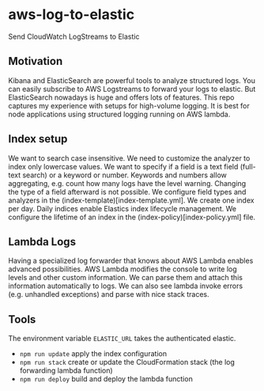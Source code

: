 # aws-log-to-elastic

Send CloudWatch LogStreams to Elastic

## Motivation

Kibana and ElasticSearch are powerful tools to analyze structured logs.
You can easily subscribe to AWS Logstreams to forward your logs to elastic.
But ElasticSearch nowadays is huge and offers lots of features.
This repo captures my experience with setups for high-volume logging.
It is best for node applications using structured logging running on AWS lambda.

## Index setup

We want to search case insensitive. We need to customize the analyzer to
index only lowercase values. We want to specify if a field is a
text field (full-text search) or a keyword or number. Keywords and
numbers allow aggregating, e.g. count how many logs have the level warning.
Changing the type of a field afterward is not possible.
We configure field types and analyzers in the (index-template)[index-template.yml].
We create one index per day. Daily indices enable Elastics
index lifecycle management. We configure the lifetime of an index
in the (index-policy)[index-policy.yml] file.

## Lambda Logs

Having a specialized log forwarder that knows about AWS Lambda enables
advanced possibilities. AWS Lambda modifies the console to write log levels
and other custom information. We can parse them and attach this information
automatically to logs. We can also see lambda invoke errors (e.g. unhandled exceptions)
and parse with nice stack traces.

## Tools

The environment variable `ELASTIC_URL` takes the authenticated elastic.

- `npm run update` apply the index configuration
- `npm run stack` create or update the CloudFormation stack (the log forwarding lambda function)
- `npm run deploy` build and deploy the lambda function
